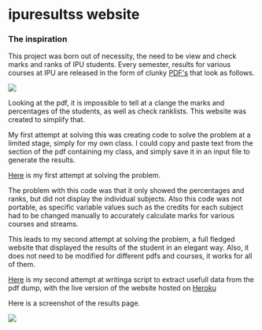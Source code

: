 # ipuresultss website

### The inspiration

This project was born out of necessity, the need to be view and check marks and ranks of IPU students. 
Every semester, results for various courses at IPU are released in the form of clunky [PDF's](https://github.com/sharatsachin/ipresultss-website/tree/master/PDF's) that look as follows.

![](https://i.imgur.com/wQA3VwO.jpg)

Looking at the pdf, it is impossible to tell at a clange the marks and percentages of the students, as well as check ranklists. This website was created to simplify that.

My first attempt at solving this was creating code to solve the problem at a limited stage, simply for my own class. I could copy and paste text from the section of the pdf containing my class, and simply save it in an input file to generate the results.

[Here](https://github.com/sharatsachin/ipresultss-website/tree/master/1st-attempt) is my first attempt at solving the problem.

The problem with this code was that it only showed the percentages and ranks, but did not display the individual subjects. Also this code was not portable, as specific variable values such as the credits for each subject had to be changed manually to accurately calculate marks for various courses and streams.

This leads to my second attempt at solving the problem, a full fledged website that displayed the results of the student in an elegant way. Also, it does not need to be modified for different pdfs and courses, it works for all of them.

[Here](https://github.com/sharatsachin/ipresultss-website/blob/master/Scripts-PDF-to-json.ipynb) is my second attempt at writinga script to extract usefull data from the pdf dump, with the live version of the website hosted on [Heroku](https://ipuresultss.herokuapp.com/)

Here is a screenshot of the results page.

![](https://i.imgur.com/ZmIGnrG.png)

